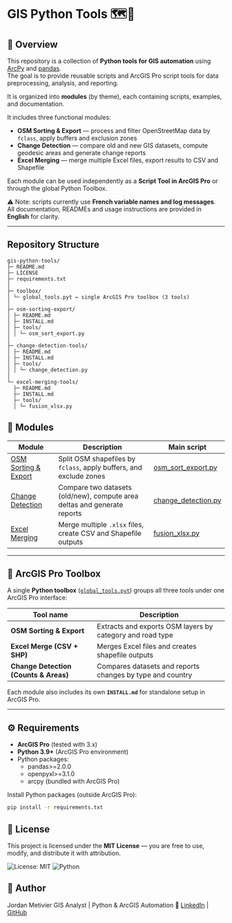 # GIS Python Tools 🗺️🐍

## 📌 Overview
This repository is a collection of **Python tools for GIS automation** using  
[ArcPy](https://pro.arcgis.com/en/pro-app/arcpy/) and [pandas](https://pandas.pydata.org/).  
The goal is to provide reusable scripts and ArcGIS Pro script tools for data preprocessing, analysis, and reporting.  

It is organized into **modules** (by theme), each containing scripts, examples, and documentation.  

It includes three functional modules:
- **OSM Sorting & Export** — process and filter OpenStreetMap data by `fclass`, apply buffers and exclusion zones  
- **Change Detection** — compare old and new GIS datasets, compute geodesic areas and generate change reports  
- **Excel Merging** — merge multiple Excel files, export results to CSV and Shapefile  

Each module can be used independently as a **Script Tool in ArcGIS Pro** or through the global Python Toolbox.

⚠️ Note: scripts currently use **French variable names and log messages**.  
All documentation, READMEs and usage instructions are provided in **English** for clarity.

---

## Repository Structure
```
gis-python-tools/
├─ README.md
├─ LICENSE
├─ requirements.txt
│
├─ toolbox/
│ └─ global_tools.pyt ← single ArcGIS Pro toolbox (3 tools)
│
├─ osm-sorting-export/
│ ├─ README.md
│ ├─ INSTALL.md
│ ├─ tools/
│ │ └─ osm_sort_export.py
│
├─ change-detection-tools/
│ ├─ README.md
│ ├─ INSTALL.md
│ ├─ tools/
│ │ └─ change_detection.py
│
└─ excel-merging-tools/
  ├─ README.md
  ├─ INSTALL.md
  ├─ tools/
  │ └─ fusion_xlsx.py
```


## 🔧 Modules

| Module | Description | Main script |
|---------|--------------|--------------|
| [OSM Sorting & Export](osm-sorting-export/) | Split OSM shapefiles by `fclass`, apply buffers, and exclude zones | [osm_sort_export.py](osm-sorting-export/tools/osm_sort_export.py) |
| [Change Detection](change-detection-tools/) | Compare two datasets (old/new), compute area deltas and generate reports | [change_detection.py](change-detection-tools/tools/change_detection.py) |
| [Excel Merging](excel-merging-tools/) | Merge multiple `.xlsx` files, create CSV and Shapefile outputs | [fusion_xlsx.py](excel-merging-tools/tools/fusion_xlsx.py) |

---

## 🧰 ArcGIS Pro Toolbox
A single **Python toolbox** ([`global_tools.pyt`](global-py-toolbox/global_tools.pyt)) groups all three tools under one ArcGIS Pro interface:

| Tool name | Description |
|------------|--------------|
| **OSM Sorting & Export** | Extracts and exports OSM layers by category and road type |
| **Excel Merge (CSV + SHP)** | Merges Excel files and creates shapefile outputs |
| **Change Detection (Counts & Areas)** | Compares datasets and reports changes by type and country |

Each module also includes its own **`INSTALL.md`** for standalone setup in ArcGIS Pro.

---

## ⚙️ Requirements
- **ArcGIS Pro** (tested with 3.x)
- **Python 3.9+** (ArcGIS Pro environment)
- Python packages:
  - pandas>=2.0.0
  - openpyxl>=3.1.0
  - arcpy (bundled with ArcGIS Pro)

 Install Python packages (outside ArcGIS Pro):
```bash
pip install -r requirements.txt
```


## 📜 License

This project is licensed under the **MIT License** — you are free to use, modify, and distribute it with attribution.

![License: MIT](https://img.shields.io/badge/License-MIT-blue.svg)
![Python](https://img.shields.io/badge/Made%20with-Python-green.svg)


## 👤 Author

Jordan Metivier
GIS Analyst | Python & ArcGIS Automation
🔗 [LinkedIn](https://www.linkedin.com/in/jordan-m-52b404a5/)
 | [GitHub](https://github.com/jmetivier-gis/)
